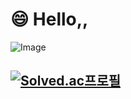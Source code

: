 # 😄 Hello,, 
![Image](https://github.com/user-attachments/assets/5b90260d-3d5e-4122-94b6-c2ba33d5a7f2)


[![Solved.ac프로필](http://mazassumnida.wtf/api/v2/generate_badge?boj=jfs8566)](https://solved.ac/{jfs8566})
---

<!--
**hwanseung251/hwanseung251** is a ✨ _special_ ✨ repository because its `README.md` (this file) appears on your GitHub profile.

Here are some ideas to get you started:

- 🔭 I’m currently working on ...
- 🌱 I’m currently learning ...
- 👯 I’m looking to collaborate on ...
- 🤔 I’m looking for help with ...
- 💬 Ask me about ...
- 📫 How to reach me: ...
- 😄 Pronouns: ...
- ⚡ Fun fact: ...
-->
